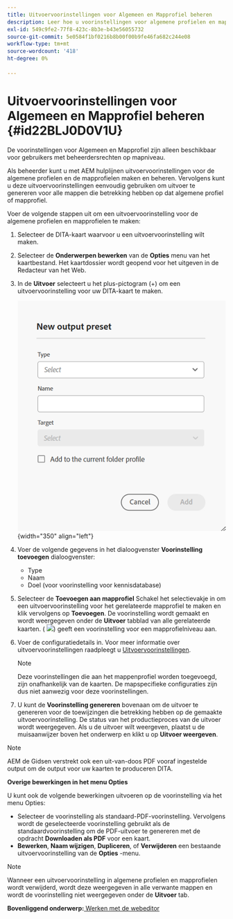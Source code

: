 ```yaml
---
title: Uitvoervoorinstellingen voor Algemeen en Mapprofiel beheren
description: Leer hoe u voorinstellingen voor algemene profielen en mapprofielen als gebruikers met beheerdersrechten maakt, bewerkt, hernoemt, dupliceert en verwijdert in AEM hulplijnen.
exl-id: 549c9fe2-77f8-423c-8b3e-b43e56055732
source-git-commit: 5e0584f1bf0216b8b00f00b9fe46fa682c244e08
workflow-type: tm+mt
source-wordcount: '418'
ht-degree: 0%

---
```


# Uitvoervoorinstellingen voor Algemeen en Mapprofiel beheren {#id22BLJ0D0V1U}

De voorinstellingen voor Algemeen en Mapprofiel zijn alleen beschikbaar voor gebruikers met beheerdersrechten op mapniveau.

Als beheerder kunt u met AEM hulplijnen uitvoervoorinstellingen voor de algemene profielen en de mapprofielen maken en beheren. Vervolgens kunt u deze uitvoervoorinstellingen eenvoudig gebruiken om uitvoer te genereren voor alle mappen die betrekking hebben op dat algemene profiel of mapprofiel.

Voer de volgende stappen uit om een uitvoervoorinstelling voor de algemene profielen en mapprofielen te maken:

1. Selecteer de DITA-kaart waarvoor u een uitvoervoorinstelling wilt maken.
1. Selecteer de **Onderwerpen bewerken** van de **Opties** menu van het kaartbestand. Het kaartdossier wordt geopend voor het uitgeven in de Redacteur van het Web.
1. In de **Uitvoer** selecteert u het plus-pictogram (+) om een uitvoervoorinstelling voor uw DITA-kaart te maken.

   ![](images/add-global-output-preset.png){width="350" align="left"}

1. Voer de volgende gegevens in het dialoogvenster **Voorinstelling toevoegen** dialoogvenster:
   - Type
   - Naam
   - Doel \(voor voorinstelling voor kennisdatabase\)
1. Selecteer de **Toevoegen aan mapprofiel** Schakel het selectievakje in om een uitvoervoorinstelling voor het gerelateerde mapprofiel te maken en klik vervolgens op **Toevoegen**. De voorinstelling wordt gemaakt en wordt weergegeven onder de **Uitvoer** tabblad van alle gerelateerde kaarten. \( ![](images/global-preset-icon.svg)\) geeft een voorinstelling voor een mapprofielniveau aan.
1. Voer de configuratiedetails in. Voor meer informatie over uitvoervoorinstellingen raadpleegt u [Uitvoervoorinstellingen](./generate-output-understand-presets.md).

   >[!NOTE]
   >
   > Deze voorinstellingen die aan het mappenprofiel worden toegevoegd, zijn onafhankelijk van de kaarten. De mapspecifieke configuraties zijn dus niet aanwezig voor deze voorinstellingen.

1. U kunt de **Voorinstelling genereren** bovenaan om de uitvoer te genereren voor de toewijzingen die betrekking hebben op de gemaakte uitvoervoorinstelling. De status van het productieproces van de uitvoer wordt weergegeven. Als u de uitvoer wilt weergeven, plaatst u de muisaanwijzer boven het onderwerp en klikt u op **Uitvoer weergeven**.

>[!NOTE]
>
> AEM de Gidsen verstrekt ook een uit-van-doos PDF vooraf ingestelde output om de output voor uw kaarten te produceren DITA.

**Overige bewerkingen in het menu Opties**

U kunt ook de volgende bewerkingen uitvoeren op de voorinstelling via het menu Opties:

- Selecteer de voorinstelling als standaard-PDF-voorinstelling. Vervolgens wordt de geselecteerde voorinstelling gebruikt als de standaardvoorinstelling om de PDF-uitvoer te genereren met de opdracht **Downloaden als PDF** voor een kaart.
- **Bewerken**, **Naam wijzigen**, **Dupliceren**, of **Verwijderen** een bestaande uitvoervoorinstelling van de **Opties** -menu.

>[!NOTE]
>
> Wanneer een uitvoervoorinstelling in algemene profielen en mapprofielen wordt verwijderd, wordt deze weergegeven in alle verwante mappen en wordt de voorinstelling niet weergegeven onder de **Uitvoer** tab.

**Bovenliggend onderwerp:**[ Werken met de webeditor](web-editor.md)
